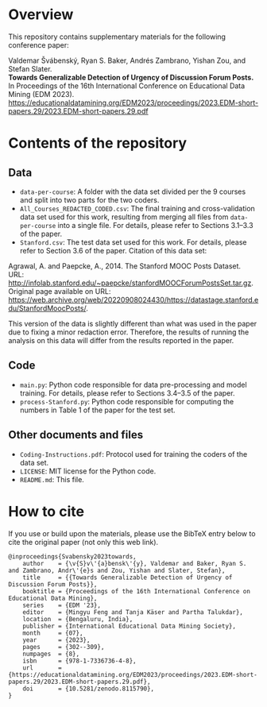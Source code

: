 # Overview

This repository contains supplementary materials for the following conference paper:

Valdemar Švábenský, Ryan S. Baker, Andrés Zambrano, Yishan Zou, and Stefan Slater.\
**Towards Generalizable Detection of Urgency of Discussion Forum Posts.**\
In Proceedings of the 16th International Conference on Educational Data Mining (EDM 2023).\
https://educationaldatamining.org/EDM2023/proceedings/2023.EDM-short-papers.29/2023.EDM-short-papers.29.pdf

# Contents of the repository

## Data

* `data-per-course`: A folder with the data set divided per the 9 courses and split into two parts for the two coders.
* `All_Courses_REDACTED_CODED.csv`: The final training and cross-validation data set used for this work, resulting from merging all files from `data-per-course` into a single file. For details, please refer to Sections 3.1–3.3 of the paper.
* `Stanford.csv`: The test data set used for this work. For details, please refer to Section 3.6 of the paper. Citation of this data set:

Agrawal, A. and Paepcke, A., 2014. The Stanford MOOC Posts Dataset.\
URL: http://infolab.stanford.edu/~paepcke/stanfordMOOCForumPostsSet.tar.gz. \
Original page available on URL: https://web.archive.org/web/20220908024430/https://datastage.stanford.edu/StanfordMoocPosts/. 

This version of the data is slightly different than what was used in the paper due to fixing a minor redaction error. Therefore, the results of running the analysis on this data will differ from the results reported in the paper.

## Code

* `main.py`: Python code responsible for data pre-processing and model training. For details, please refer to Sections 3.4–3.5 of the paper.
* `process-Stanford.py`: Python code responsible for computing the numbers in Table 1 of the paper for the test set.

## Other documents and files

* `Coding-Instructions.pdf`: Protocol used for training the coders of the data set.
* `LICENSE`: MIT license for the Python code.
* `README.md`: This file.

# How to cite

If you use or build upon the materials, please use the BibTeX entry below to cite the original paper (not only this web link).

```
@inproceedings{Svabensky2023towards,
    author    = {\v{S}v\'{a}bensk\'{y}, Valdemar and Baker, Ryan S. and Zambrano, Andr\'{e}s and Zou, Yishan and Slater, Stefan},
    title     = {{Towards Generalizable Detection of Urgency of Discussion Forum Posts}},
    booktitle = {Proceedings of the 16th International Conference on Educational Data Mining},
    series    = {EDM '23},
    editor    = {Mingyu Feng and Tanja Käser and Partha Talukdar},
    location  = {Bengaluru, India},
    publisher = {International Educational Data Mining Society},
    month     = {07},
    year      = {2023},
    pages     = {302--309},
    numpages  = {8},
    isbn      = {978-1-7336736-4-8},
    url       = {https://educationaldatamining.org/EDM2023/proceedings/2023.EDM-short-papers.29/2023.EDM-short-papers.29.pdf},
    doi       = {10.5281/zenodo.8115790},
}
```
